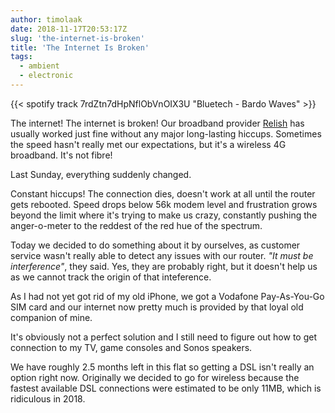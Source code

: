 ```yaml
---
author: timolaak
date: 2018-11-17T20:53:17Z
slug: 'the-internet-is-broken'
title: 'The Internet Is Broken'
tags:
  - ambient
  - electronic
---
```


{{< spotify track 7rdZtn7dHpNflObVnOIX3U "Bluetech - Bardo Waves" >}}

The internet! The internet is broken! Our broadband provider
[Relish](https://www1.relish.net) has usually worked just fine without any major
long-lasting hiccups. Sometimes the speed hasn't really met our expectations,
but it's a wireless 4G broadband. It's not fibre!

Last Sunday, everything suddenly changed.

Constant hiccups! The connection dies, doesn't work at all until the router gets rebooted.
Speed drops below 56k modem level and frustration grows beyond the limit where it's
trying to make us crazy, constantly pushing the anger-o-meter to the
reddest of the red hue of the spectrum.

Today we decided to do something about it by ourselves, as customer service
wasn't really able to detect any issues with our router. _"It must be interference"_, they said.
Yes, they are probably right, but it doesn't help us as we cannot track the origin
of that inteference.

As I had not yet got rid of my old iPhone, we got a Vodafone Pay-As-You-Go SIM
card and our internet now pretty much is provided by that loyal old companion of mine.

It's obviously not a perfect solution and I still need to figure out how to get
connection to my TV, game consoles and Sonos speakers.

We have roughly 2.5 months left in this flat so getting a DSL isn't really an option
right now. Originally we decided to go for wireless because the fastest available DSL
connections were estimated to be only 11MB, which is ridiculous in 2018.
